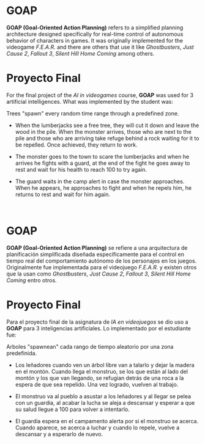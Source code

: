 # GOAP

**GOAP (Goal-Oriented Action Planning)** refers to a simplified planning architecture designed specifically for real-time control of autonomous behavior of characters in games. It was originally implemented for the videogame *F.E.A.R.* and there are others that use it like *Ghostbusters*, *Just Cause 2*, *Fallout 3*, *Silent Hill Home Coming* among others.

# Proyecto Final

For the final project of the *AI in videogames* course, **GOAP** was used for 3 artificial intelligences. What was implemented by the student was:

Trees "spawn" every random time range through a predefined zone.

- When the lumberjacks see a free tree, they will cut it down and leave the wood in the pile. When the monster arrives, those who are next to the pile and those who are arriving take refuge behind a rock waiting for it to be repelled. Once achieved, they return to work.

 - The monster goes to the town to scare the lumberjacks and when he arrives he fights with a guard, at the end of the fight he goes away to rest and wait for his health to reach 100 to try again.

 - The guard waits in the camp alert in case the monster approaches. When he appears, he approaches to fight and when he repels him, he returns to rest and wait for him again.

<br/>



# GOAP

**GOAP (Goal-Oriented Action Planning)** se refiere a una arquitectura de planificación simplificada diseñada específicamente para el control en tiempo real del comportamiento autónomo de los personajes en los juegos. Originalmente fue implementada para el videojuego *F.E.A.R.* y existen otros que la usan como *Ghostbusters*, *Just Cause 2*, *Fallout 3*, *Silent Hill Home Coming* entro otros.

# Proyecto Final

Para el proyecto final de la asignatura de *IA en videojuegos* se dio uso a **GOAP** para 3 inteligencias artificiales. Lo implementado por el estudiante fue:

Arboles "spawnean" cada rango de tiempo aleatorio por una zona predefinida.

-  Los leñadores cuando ven un árbol libre van a talarlo y dejar la madera en el montón. Cuando llega el monstruo, se los que están al lado del montón y los que van llegando, se refugian detrás de una roca a la espera de que sea repelido. Una vez logrado, vuelven al trabajo.

 - El monstruo va al pueblo a asustar a los leñadores y al llegar se pelea con un guardia, al acabar la lucha se aleja a descansar y esperar a que su salud llegue a 100 para volver a intentarlo.

 - El guardia espera en el campamento alerta por si el monstruo se acerca. Cuando aparece, se acerca a luchar y cuando lo repele, vuelve a descansar y a esperarlo de nuevo.
